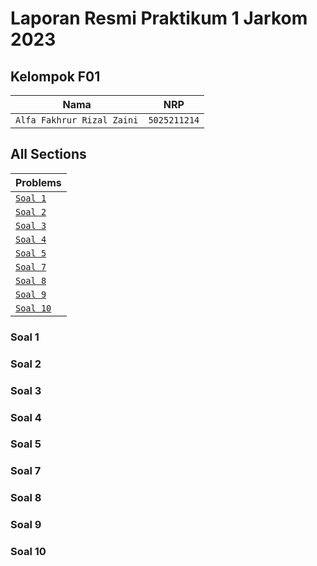 # Laporan Resmi Praktikum 1 Jarkom 2023

## Kelompok F01

| Nama | NRP  |
| :--: | :--: |
| `Alfa Fakhrur Rizal Zaini` | `5025211214` |
## All Sections

| Problems  |
| :--- |
| [`Soal 1`](#soal-1) |
| [`Soal 2`](#soal-2) |
| [`Soal 3`](#soal-3) |
| [`Soal 4`](#soal-4) |
| [`Soal 5`](#soal-5) |
| [`Soal 7`](#soal-7) |
| [`Soal 8`](#soal-8) |
| [`Soal 9`](#soal-9) |
| [`Soal 10`](#soal-10) |


### Soal 1
### Soal 2
### Soal 3
### Soal 4
### Soal 5
### Soal 7
### Soal 8
### Soal 9
### Soal 10

